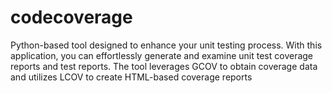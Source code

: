 # codecoverage
Python-based tool designed to enhance your unit testing process. With this application, you can effortlessly generate and examine unit test coverage reports and test reports. The tool leverages GCOV to obtain coverage data and utilizes LCOV to create HTML-based coverage reports
